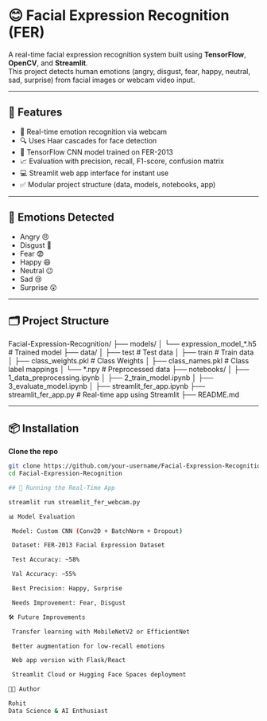 # 😊 Facial Expression Recognition (FER)

A real-time facial expression recognition system built using **TensorFlow**, **OpenCV**, and **Streamlit**.  
This project detects human emotions (angry, disgust, fear, happy, neutral, sad, surprise) from facial images or webcam video input.

---

## 🚀 Features

- 🎥 Real-time emotion recognition via webcam
- 🔍 Uses Haar cascades for face detection
- 🧠 TensorFlow CNN model trained on FER-2013
- 📈 Evaluation with precision, recall, F1-score, confusion matrix
- 💻 Streamlit web app interface for instant use
- ✅ Modular project structure (data, models, notebooks, app)

---

## 🧠 Emotions Detected

- Angry 😠
- Disgust 🤢
- Fear 😨
- Happy 😄
- Neutral 😐
- Sad 😢
- Surprise 😲

---

## 🗂️ Project Structure

Facial-Expression-Recognition/
├── models/
│ └── expression_model_*.h5 # Trained model
├── data/
│ ├── test # Test data
│ ├── train # Train data
│ ├── class_weights.pkl # Class Weights
│ ├── class_names.pkl # Class label mappings
│ └── *.npy # Preprocessed data
├── notebooks/
│ ├── 1_data_preprocessing.ipynb
│ ├── 2_train_model.ipynb
│ ├── 3_evaluate_model.ipynb
│ ├── streamlit_fer_app.ipynb
├── streamlit_fer_app.py # Real-time app using Streamlit
├── README.md

---

## 📦 Installation

 **Clone the repo**
   ```bash
   git clone https://github.com/your-username/Facial-Expression-Recognition.git
   cd Facial-Expression-Recognition

## 🔧 Running the Real-Time App

streamlit run streamlit_fer_webcam.py

📊 Model Evaluation

    Model: Custom CNN (Conv2D + BatchNorm + Dropout)

    Dataset: FER-2013 Facial Expression Dataset

    Test Accuracy: ~58%

    Val Accuracy: ~55%

    Best Precision: Happy, Surprise

    Needs Improvement: Fear, Disgust

🛠️ Future Improvements

    Transfer learning with MobileNetV2 or EfficientNet

    Better augmentation for low-recall emotions

    Web app version with Flask/React

    Streamlit Cloud or Hugging Face Spaces deployment

🧑‍💻 Author

Rohit
Data Science & AI Enthusiast
